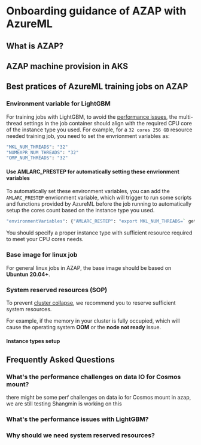 # Onboarding guidance of AZAP with AzureML

## What is AZAP?

## AZAP machine provision in AKS

## Best pratices of AzureML training jobs on AZAP

### Environment variable for LightGBM

For training jobs with LightGBM, to avoid the [performance issues](#whats-the-performance-issues-with-lightgbm), the multi-thread settings in the job container should align with the required CPU core of the instance type you used. For example, for a `32 cores 256 GB` resource needed training job, you need to set the envrionment variables as:
```bash
"MKL_NUM_THREADS": "32"            
"NUMEXPR_NUM_THREADS": "32"            
"OMP_NUM_THREADS": "32"
```
#### Use AMLARC_PRESTEP for automatically setting these envrionment variables

To automatically set these environment variables, you can add the `AMLARC_PRESTEP` envrionment variable, which will trigger to run some scripts and functions provided by AzureML before the job running to automatically setup the cores count based on the instance type you used.

```bash
"environmentVariables": {"AMLARC_RESTEP": "export MKL_NUM_THREADS=` get_cores ` NUMEXPR_NUM_THREADS=` get_cores ` OMP_NUM_THREADS=` get_cores `"}
```
You should specify a proper instance type with sufficient resource required to meet your CPU cores needs.

### Base image for linux job

For general linux jobs in AZAP, the base image should be based on **Ubuntun 20.04+**.

### System reserved resources (SOP)
To prevent [cluster collapse](#why-should-we-need-system-reserved-resources), we recommend you to reserve sufficient system resources.

For example, if the memory in your cluster is fully occupied, which will cause the operating system **OOM** or the **node not ready** issue.

#### Instance types setup


## Frequently Asked Questions

### What's the performance challenges on data IO for Cosmos mount?
there might be some perf challenges on data io for Cosmos mount in azap, we are still testing Shangmin is working on this

### What's the performance issues with LightGBM?

### Why should we need system reserved resources?
